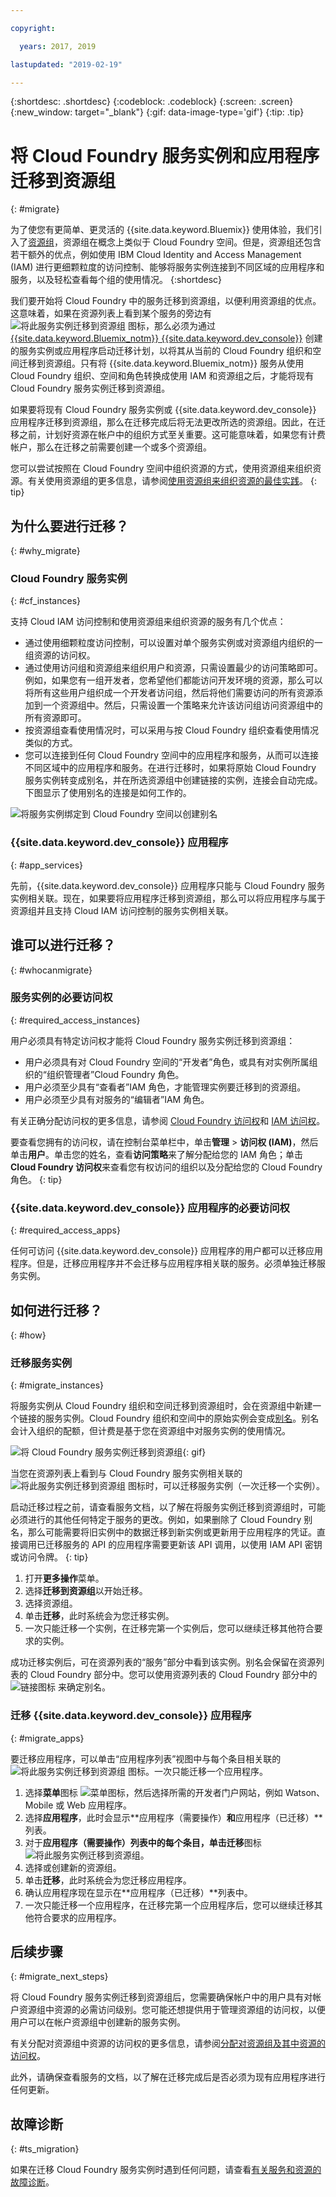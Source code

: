 ```yaml
---

copyright:

  years: 2017, 2019

lastupdated: "2019-02-19"

---
```


{:shortdesc: .shortdesc}
{:codeblock: .codeblock}
{:screen: .screen}
{:new_window: target="_blank"}
{:gif: data-image-type='gif'}
{:tip: .tip}

# 将 Cloud Foundry 服务实例和应用程序迁移到资源组
{: #migrate}

为了使您有更简单、更灵活的 {{site.data.keyword.Bluemix}} 使用体验，我们引入了[资源组](/docs/resources?topic=resources-rgs)，资源组在概念上类似于 Cloud Foundry 空间。但是，资源组还包含若干额外的优点，例如使用 IBM Cloud Identity and Access Management (IAM) 进行更细颗粒度的访问控制、能够将服务实例连接到不同区域的应用程序和服务，以及轻松查看每个组的使用情况。
{:shortdesc}

我们要开始将 Cloud Foundry 中的服务迁移到资源组，以便利用资源组的优点。这意味着，如果在资源列表上看到某个服务的旁边有 ![将此服务实例迁移到资源组](images/migrate.svg "将此服务实例迁移到资源组") 图标，那么必须为通过 [{{site.data.keyword.Bluemix_notm}} {{site.data.keyword.dev_console}}](https://cloud.ibm.com/developer/appservice/dashboard) 创建的服务实例或应用程序启动迁移计划，以将其从当前的 Cloud Foundry 组织和空间迁移到资源组。只有将 {{site.data.keyword.Bluemix_notm}} 服务从使用 Cloud Foundry 组织、空间和角色转换成使用 IAM 和资源组之后，才能将现有 Cloud Foundry 服务实例迁移到资源组。

如果要将现有 Cloud Foundry 服务实例或 {{site.data.keyword.dev_console}} 应用程序迁移到资源组，那么在迁移完成后将无法更改所选的资源组。因此，在迁移之前，计划好资源在帐户中的组织方式至关重要。这可能意味着，如果您有计费帐户，那么在迁移之前需要创建一个或多个资源组。

您可以尝试按照在 Cloud Foundry 空间中组织资源的方式，使用资源组来组织资源。有关使用资源组的更多信息，请参阅[使用资源组来组织资源的最佳实践](/docs/resources?topic=resources-bp_resourcegroups)。
{: tip}


## 为什么要进行迁移？
{: #why_migrate}

### Cloud Foundry 服务实例
{: #cf_instances}

支持 Cloud IAM 访问控制和使用资源组来组织资源的服务有几个优点：

* 通过使用细颗粒度访问控制，可以设置对单个服务实例或对资源组内组织的一组资源的访问权。
* 通过使用访问组和资源组来组织用户和资源，只需设置最少的访问策略即可。例如，如果您有一组开发者，您希望他们都能访问开发环境的资源，那么可以将所有这些用户组织成一个开发者访问组，然后将他们需要访问的所有资源添加到一个资源组中。然后，只需设置一个策略来允许该访问组访问资源组中的所有资源即可。
* 按资源组查看使用情况时，可以采用与按 Cloud Foundry 组织查看使用情况类似的方式。
* 您可以连接到任何 Cloud Foundry 空间中的应用程序和服务，从而可以连接不同区域中的应用程序和服务。在进行迁移时，如果将原始 Cloud Foundry 服务实例转变成别名，并在所选资源组中创建链接的实例，连接会自动完成。下图显示了使用别名的连接是如何工作的。

![将服务实例绑定到 Cloud Foundry 空间以创建别名](images/alias.svg "将服务实例绑定到 Cloud Foundry 空间以创建别名")

### {{site.data.keyword.dev_console}} 应用程序
{: #app_services}

先前，{{site.data.keyword.dev_console}} 应用程序只能与 Cloud Foundry 服务实例相关联。现在，如果要将应用程序迁移到资源组，那么可以将应用程序与属于资源组并且支持 Cloud IAM 访问控制的服务实例相关联。

## 谁可以进行迁移？
{: #whocanmigrate}

### 服务实例的必要访问权
{: #required_access_instances}

用户必须具有特定访问权才能将 Cloud Foundry 服务实例迁移到资源组：

* 用户必须具有对 Cloud Foundry 空间的“开发者”角色，或具有对实例所属组织的“组织管理者”Cloud Foundry 角色。
* 用户必须至少具有“查看者”IAM 角色，才能管理实例要迁移到的资源组。
* 用户必须至少具有对服务的“编辑者”IAM 角色。

有关正确分配访问权的更多信息，请参阅 [Cloud Foundry 访问权](/docs/iam?topic=iam-cfaccess)和 [IAM 访问权](/docs/iam?topic=iam-userroles#platformrolestable1)。

要查看您拥有的访问权，请在控制台菜单栏中，单击**管理** &gt; **访问权 (IAM)**，然后单击**用户**。单击您的姓名，查看**访问策略**来了解分配给您的 IAM 角色；单击 **Cloud Foundry 访问权**来查看您有权访问的组织以及分配给您的 Cloud Foundry 角色。
{: tip}

### {{site.data.keyword.dev_console}} 应用程序的必要访问权
{: #required_access_apps}

任何可访问 {{site.data.keyword.dev_console}} 应用程序的用户都可以迁移应用程序。但是，迁移应用程序并不会迁移与应用程序相关联的服务。必须单独迁移服务实例。

## 如何进行迁移？
{: #how}

### 迁移服务实例
{: #migrate_instances}

将服务实例从 Cloud Foundry 组织和空间迁移到资源组时，会在资源组中新建一个链接的服务实例。Cloud Foundry 组织和空间中的原始实例会变成[别名](/docs/resources?topic=resources-connect_app#what_is_alias)。别名会计入组织的配额，但计费是基于您在资源组中对服务实例的使用情况。

![将 Cloud Foundry 服务实例迁移到资源组](images/migration.gif){: gif}

当您在资源列表上看到与 Cloud Foundry 服务实例相关联的 ![将此服务实例迁移到资源组](images/migrate.svg "将此服务实例迁移到资源组") 图标时，可以迁移服务实例（一次迁移一个实例）。

启动迁移过程之前，请查看服务文档，以了解在将服务实例迁移到资源组时，可能必须进行的其他任何特定于服务的更改。例如，如果删除了 Cloud Foundry 别名，那么可能需要将旧实例中的数据迁移到新实例或更新用于应用程序的凭证。直接调用已迁移服务的 API 的应用程序需要更新该 API 调用，以使用 IAM API 密钥或访问令牌。
{: tip}

1. 打开**更多操作**菜单。
2. 选择**迁移到资源组**以开始迁移。
3. 选择资源组。
4. 单击**迁移**，此时系统会为您迁移实例。
5. 一次只能迁移一个实例，在迁移完第一个实例后，您可以继续迁移其他符合要求的实例。

成功迁移实例后，可在资源列表的“服务”部分中看到该实例。别名会保留在资源列表的 Cloud Foundry 部分中。您可以使用资源列表的 Cloud Foundry 部分中的 ![链接图标](images/link.svg "代表别名的链接图标") 来确定别名。

### 迁移 {{site.data.keyword.dev_console}} 应用程序
{: #migrate_apps}

要迁移应用程序，可以单击“应用程序列表”视图中与每个条目相关联的 ![将此服务实例迁移到资源组](images/migrate.svg "将此服务实例迁移到资源组") 图标。一次只能迁移一个应用程序。

1. 选择**菜单**图标 ![菜单图标](../icons/icon_hamburger.svg)，然后选择所需的开发者门户网站，例如 Watson、Mobile 或 Web 应用程序。
2. 选择**应用程序**，此时会显示**应用程序（需要操作）**和**应用程序（已迁移）**列表。
3. 对于**应用程序（需要操作）**列表中的每个条目，单击**迁移**图标 ![将此服务实例迁移到资源组](images/migrate.svg "将此服务实例迁移到资源组")。
4. 选择或创建新的资源组。
5. 单击**迁移**，此时系统会为您迁移应用程序。
6. 确认应用程序现在显示在**应用程序（已迁移）**列表中。
7. 一次只能迁移一个应用程序，在迁移完第一个应用程序后，您可以继续迁移其他符合要求的应用程序。


## 后续步骤
{: #migrate_next_steps}

将 Cloud Foundry 服务实例迁移到资源组后，您需要确保帐户中的用户具有对帐户资源组中资源的必需访问级别。您可能还想提供用于管理资源组的访问权，以便用户可以在帐户资源组中创建新的服务实例。

有关分配对资源组中资源的访问权的更多信息，请参阅[分配对资源组及其中资源的访问权](/docs/resources?topic=resources-bp_resourcegroups#assigning_access_rgs)。

此外，请确保查看服务的文档，以了解在迁移完成后是否必须为现有应用程序进行任何更新。


## 故障诊断
{: #ts_migration}

如果在迁移 Cloud Foundry 服务实例时遇到任何问题，请查看[有关服务和资源的故障诊断](/docs/resources?topic=resources-services)。
